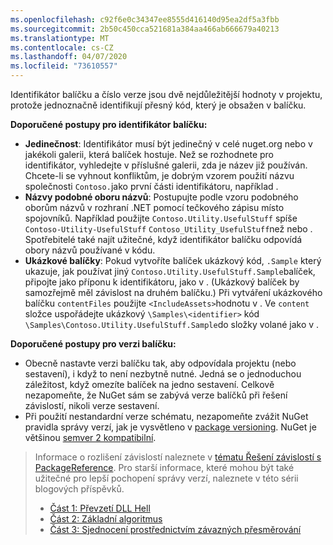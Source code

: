 ```yaml
---
ms.openlocfilehash: c92f6e0c34347ee8555d416140d95ea2df5a3fbb
ms.sourcegitcommit: 2b50c450cca521681a384aa466ab666679a40213
ms.translationtype: MT
ms.contentlocale: cs-CZ
ms.lasthandoff: 04/07/2020
ms.locfileid: "73610557"
---
```

Identifikátor balíčku a číslo verze jsou dvě nejdůležitější hodnoty v projektu, protože jednoznačně identifikují přesný kód, který je obsažen v balíčku.

**Doporučené postupy pro identifikátor balíčku:**

- **Jedinečnost**: Identifikátor musí být jedinečný v celé nuget.org nebo v jakékoli galerii, která balíček hostuje. Než se rozhodnete pro identifikátor, vyhledejte v příslušné galerii, zda je název již používán. Chcete-li se vyhnout konfliktům, je dobrým vzorem použití názvu společnosti `Contoso.`jako první části identifikátoru, například .
- **Názvy podobné oboru názvů**: Postupujte podle vzoru podobného oborům názvů v rozhraní .NET pomocí tečkového zápisu místo spojovníků. Například použijte `Contoso.Utility.UsefulStuff` spíše `Contoso-Utility-UsefulStuff` `Contoso_Utility_UsefulStuff`než nebo . Spotřebitelé také najít užitečné, když identifikátor balíčku odpovídá obory názvů používané v kódu.
- **Ukázkové balíčky**: Pokud vytvoříte balíček ukázkový kód, `.Sample` který ukazuje, jak používat jiný `Contoso.Utility.UsefulStuff.Sample`balíček, připojte jako příponu k identifikátoru, jako v . (Ukázkový balíček by samozřejmě měl závislost na druhém balíčku.) Při vytváření ukázkového balíčku `contentFiles` použijte `<IncludeAssets>`hodnotu v . Ve `content` složce uspořádejte ukázkový `\Samples\<identifier>` kód `\Samples\Contoso.Utility.UsefulStuff.Sample`do složky volané jako v .

**Doporučené postupy pro verzi balíčku:**

- Obecně nastavte verzi balíčku tak, aby odpovídala projektu (nebo sestavení), i když to není nezbytně nutné. Jedná se o jednoduchou záležitost, když omezíte balíček na jedno sestavení. Celkově nezapomeňte, že NuGet sám se zabývá verze balíčků při řešení závislostí, nikoli verze sestavení.
- Při použití nestandardní verze schématu, nezapomeňte zvážit NuGet pravidla správy verzí, jak je vysvětleno v [package versioning](../../concepts/package-versioning.md). NuGet je většinou [semver 2 kompatibilní](../../concepts/package-versioning.md#semantic-versioning-200).

> Informace o rozlišení závislostí naleznete v [tématu Řešení závislostí s PackageReference](../../concepts/dependency-resolution.md#dependency-resolution-with-packagereference). Pro starší informace, které mohou být také užitečné pro lepší pochopení správy verzí, naleznete v této sérii blogových příspěvků.
>
> - [Část 1: Převzetí DLL Hell](https://blog.davidebbo.com/2011/01/nuget-versioning-part-1-taking-on-dll.html)
> - [Část 2: Základní algoritmus](https://blog.davidebbo.com/2011/01/nuget-versioning-part-2-core-algorithm.html)
> - [Část 3: Sjednocení prostřednictvím závazných přesměrování](https://blog.davidebbo.com/2011/01/nuget-versioning-part-3-unification-via.html)
